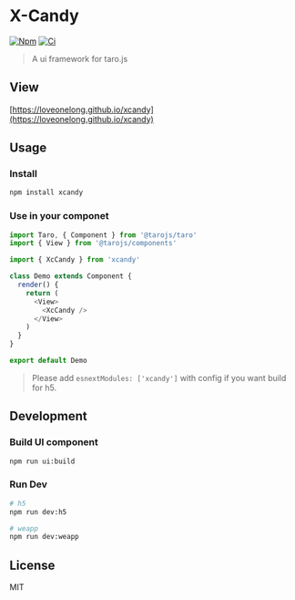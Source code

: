 # X-Candy

[![Npm](https://img.shields.io/npm/v/xcandy.svg?style=flat-square)](https://www.npmjs.com/package/xcandy)
[![Ci](https://api.travis-ci.org/loveonelong/xcandy.svg?branch=master)](https://travis-ci.org/loveonelong/XCandy)

> A ui framework for taro.js

## View

[https://loveonelong.github.io/xcandy](https://loveonelong.github.io/xcandy)

## Usage

### Install

```bash
npm install xcandy
```

### Use in your componet

``` javascript
import Taro, { Component } from '@tarojs/taro'
import { View } from '@tarojs/components'

import { XcCandy } from 'xcandy'

class Demo extends Component {
  render() {
    return (
      <View>
        <XcCandy />
      </View>
    )
  }
}

export default Demo

```

> Please add `esnextModules: ['xcandy']` with config if you want build for h5.

## Development

### Build UI component

```bash
npm run ui:build
```

### Run Dev

```bash
# h5
npm run dev:h5

# weapp
npm run dev:weapp
```

## License

MIT
